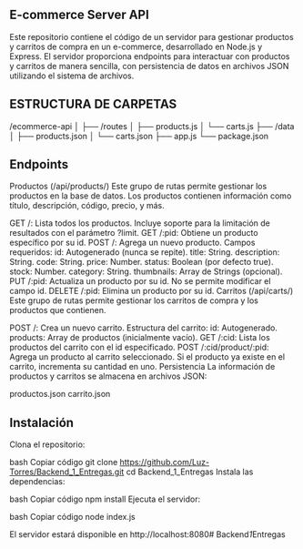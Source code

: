 ## E-commerce Server API
Este repositorio contiene el código de un servidor para gestionar productos y carritos de compra en un e-commerce, desarrollado en Node.js y Express. El servidor proporciona endpoints para interactuar con productos y carritos de manera sencilla, con persistencia de datos en archivos JSON utilizando el sistema de archivos.
## ESTRUCTURA DE CARPETAS
/ecommerce-api
│
├── /routes
│   ├── products.js
│   └── carts.js
├── /data
│   ├── products.json
│   └── carts.json
├── app.js
└── package.json


## Endpoints
Productos (/api/products/)
Este grupo de rutas permite gestionar los productos en la base de datos. Los productos contienen información como título, descripción, código, precio, y más.

GET /: Lista todos los productos. Incluye soporte para la limitación de resultados con el parámetro ?limit.
GET /:pid: Obtiene un producto específico por su id.
POST /: Agrega un nuevo producto. Campos requeridos:
id: Autogenerado (nunca se repite).
title: String.
description: String.
code: String.
price: Number.
status: Boolean (por defecto true).
stock: Number.
category: String.
thumbnails: Array de Strings (opcional).
PUT /:pid: Actualiza un producto por su id. No se permite modificar el campo id.
DELETE /:pid: Elimina un producto por su id.
Carritos (/api/carts/)
Este grupo de rutas permite gestionar los carritos de compra y los productos que contienen.

POST /: Crea un nuevo carrito. Estructura del carrito:
id: Autogenerado.
products: Array de productos (inicialmente vacío).
GET /:cid: Lista los productos del carrito con el id especificado.
POST /:cid/product/:pid: Agrega un producto al carrito seleccionado. Si el producto ya existe en el carrito, incrementa su cantidad en uno.
Persistencia
La información de productos y carritos se almacena en archivos JSON:

productos.json
carrito.json

## Instalación
Clona el repositorio:

bash
Copiar código
git clone https://github.com/Luz-Torres/Backend_1_Entregas.git
cd Backend_1_Entregas
Instala las dependencias:

bash
Copiar código
npm install
Ejecuta el servidor:

bash
Copiar código
node index.js

El servidor estará disponible en http://localhost:8080#   B a c k e n d _ 1 _ E n t r e g a s 
 
 